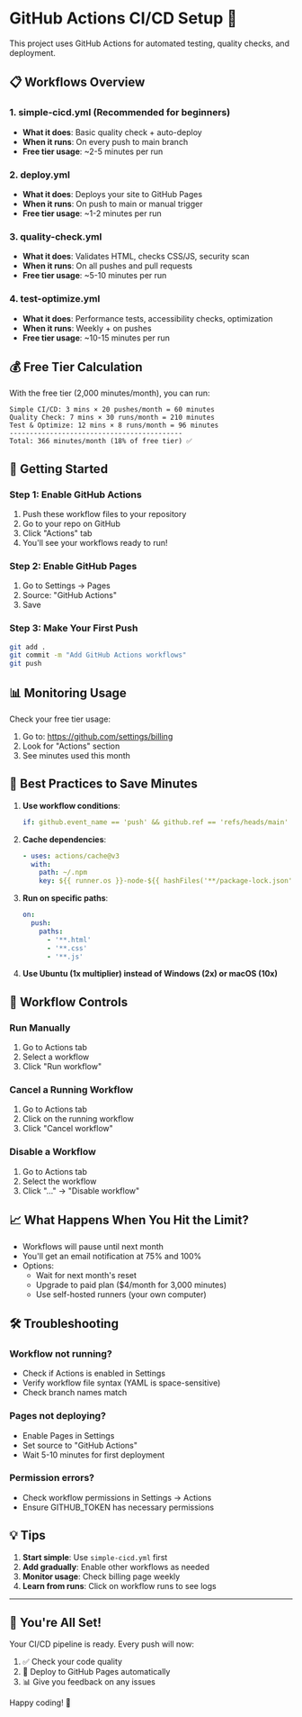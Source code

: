 # GitHub Actions CI/CD Setup 🚀

This project uses GitHub Actions for automated testing, quality checks, and deployment.

## 📋 Workflows Overview

### 1. **simple-cicd.yml** (Recommended for beginners)
- **What it does**: Basic quality check + auto-deploy
- **When it runs**: On every push to main branch
- **Free tier usage**: ~2-5 minutes per run

### 2. **deploy.yml**
- **What it does**: Deploys your site to GitHub Pages
- **When it runs**: On push to main or manual trigger
- **Free tier usage**: ~1-2 minutes per run

### 3. **quality-check.yml**
- **What it does**: Validates HTML, checks CSS/JS, security scan
- **When it runs**: On all pushes and pull requests
- **Free tier usage**: ~5-10 minutes per run

### 4. **test-optimize.yml**
- **What it does**: Performance tests, accessibility checks, optimization
- **When it runs**: Weekly + on pushes
- **Free tier usage**: ~10-15 minutes per run

## 💰 Free Tier Calculation

With the free tier (2,000 minutes/month), you can run:

```
Simple CI/CD: 3 mins × 20 pushes/month = 60 minutes
Quality Check: 7 mins × 30 runs/month = 210 minutes
Test & Optimize: 12 mins × 8 runs/month = 96 minutes
-------------------------------------------
Total: 366 minutes/month (18% of free tier) ✅
```

## 🚀 Getting Started

### Step 1: Enable GitHub Actions
1. Push these workflow files to your repository
2. Go to your repo on GitHub
3. Click "Actions" tab
4. You'll see your workflows ready to run!

### Step 2: Enable GitHub Pages
1. Go to Settings → Pages
2. Source: "GitHub Actions"
3. Save

### Step 3: Make Your First Push
```bash
git add .
git commit -m "Add GitHub Actions workflows"
git push
```

## 📊 Monitoring Usage

Check your free tier usage:
1. Go to: https://github.com/settings/billing
2. Look for "Actions" section
3. See minutes used this month

## 🎯 Best Practices to Save Minutes

1. **Use workflow conditions**:
   ```yaml
   if: github.event_name == 'push' && github.ref == 'refs/heads/main'
   ```

2. **Cache dependencies**:
   ```yaml
   - uses: actions/cache@v3
     with:
       path: ~/.npm
       key: ${{ runner.os }}-node-${{ hashFiles('**/package-lock.json') }}
   ```

3. **Run on specific paths**:
   ```yaml
   on:
     push:
       paths:
         - '**.html'
         - '**.css'
         - '**.js'
   ```

4. **Use Ubuntu (1x multiplier) instead of Windows (2x) or macOS (10x)**

## 🔧 Workflow Controls

### Run Manually
1. Go to Actions tab
2. Select a workflow
3. Click "Run workflow"

### Cancel a Running Workflow
1. Go to Actions tab
2. Click on the running workflow
3. Click "Cancel workflow"

### Disable a Workflow
1. Go to Actions tab
2. Select the workflow
3. Click "..." → "Disable workflow"

## 📈 What Happens When You Hit the Limit?

- Workflows will pause until next month
- You'll get an email notification at 75% and 100%
- Options:
  - Wait for next month's reset
  - Upgrade to paid plan ($4/month for 3,000 minutes)
  - Use self-hosted runners (your own computer)

## 🛠️ Troubleshooting

### Workflow not running?
- Check if Actions is enabled in Settings
- Verify workflow file syntax (YAML is space-sensitive)
- Check branch names match

### Pages not deploying?
- Enable Pages in Settings
- Set source to "GitHub Actions"
- Wait 5-10 minutes for first deployment

### Permission errors?
- Check workflow permissions in Settings → Actions
- Ensure GITHUB_TOKEN has necessary permissions

## 💡 Tips

1. **Start simple**: Use `simple-cicd.yml` first
2. **Add gradually**: Enable other workflows as needed
3. **Monitor usage**: Check billing page weekly
4. **Learn from runs**: Click on workflow runs to see logs

---

## 🎉 You're All Set!

Your CI/CD pipeline is ready. Every push will now:
1. ✅ Check your code quality
2. 🚀 Deploy to GitHub Pages automatically
3. 📊 Give you feedback on any issues

Happy coding! 🎈
